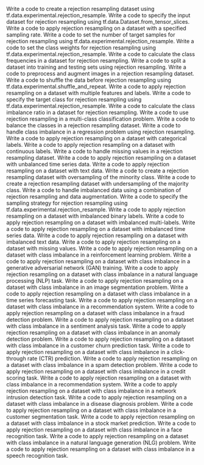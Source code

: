 Write a code to create a rejection resampling dataset using tf.data.experimental.rejection_resample.
Write a code to specify the input dataset for rejection resampling using tf.data.Dataset.from_tensor_slices.
Write a code to apply rejection resampling on a dataset with a specified sampling rate.
Write a code to set the number of target samples for rejection resampling using tf.data.experimental.rejection_resample.
Write a code to set the class weights for rejection resampling using tf.data.experimental.rejection_resample.
Write a code to calculate the class frequencies in a dataset for rejection resampling.
Write a code to split a dataset into training and testing sets using rejection resampling.
Write a code to preprocess and augment images in a rejection resampling dataset.
Write a code to shuffle the data before rejection resampling using tf.data.experimental.shuffle_and_repeat.
Write a code to apply rejection resampling on a dataset with multiple features and labels.
Write a code to specify the target class for rejection resampling using tf.data.experimental.rejection_resample.
Write a code to calculate the class imbalance ratio in a dataset for rejection resampling.
Write a code to use rejection resampling in a multi-class classification problem.
Write a code to balance the classes in a rejection resampling dataset.
Write a code to handle class imbalance in a regression problem using rejection resampling.
Write a code to apply rejection resampling on a dataset with categorical labels.
Write a code to apply rejection resampling on a dataset with continuous labels.
Write a code to handle missing values in a rejection resampling dataset.
Write a code to apply rejection resampling on a dataset with unbalanced time series data.
Write a code to apply rejection resampling on a dataset with text data.
Write a code to create a rejection resampling dataset with oversampling of the minority class.
Write a code to create a rejection resampling dataset with undersampling of the majority class.
Write a code to handle imbalanced data using a combination of rejection resampling and data augmentation.
Write a code to specify the sampling strategy for rejection resampling using tf.data.experimental.rejection_resample.
Write a code to apply rejection resampling on a dataset with imbalanced binary labels.
Write a code to apply rejection resampling on a dataset with imbalanced multi-labels.
Write a code to apply rejection resampling on a dataset with imbalanced time series data.
Write a code to apply rejection resampling on a dataset with imbalanced text data.
Write a code to apply rejection resampling on a dataset with missing values.
Write a code to apply rejection resampling on a dataset with class imbalance in a reinforcement learning problem.
Write a code to apply rejection resampling on a dataset with class imbalance in a generative adversarial network (GAN) training.
Write a code to apply rejection resampling on a dataset with class imbalance in a natural language processing (NLP) task.
Write a code to apply rejection resampling on a dataset with class imbalance in an image segmentation problem.
Write a code to apply rejection resampling on a dataset with class imbalance in a time series forecasting task.
Write a code to apply rejection resampling on a dataset with class imbalance in a recommendation system.
Write a code to apply rejection resampling on a dataset with class imbalance in a fraud detection problem.
Write a code to apply rejection resampling on a dataset with class imbalance in a sentiment analysis task.
Write a code to apply rejection resampling on a dataset with class imbalance in an anomaly detection problem.
Write a code to apply rejection resampling on a dataset with class imbalance in a customer churn prediction task.
Write a code to apply rejection resampling on a dataset with class imbalance in a click-through rate (CTR) prediction.
Write a code to apply rejection resampling on a dataset with class imbalance in a spam detection problem.
Write a code to apply rejection resampling on a dataset with class imbalance in a credit scoring task.
Write a code to apply rejection resampling on a dataset with class imbalance in a recommendation system.
Write a code to apply rejection resampling on a dataset with class imbalance in a network intrusion detection task.
Write a code to apply rejection resampling on a dataset with class imbalance in a disease diagnosis problem.
Write a code to apply rejection resampling on a dataset with class imbalance in a customer segmentation task.
Write a code to apply rejection resampling on a dataset with class imbalance in a stock market prediction.
Write a code to apply rejection resampling on a dataset with class imbalance in a face recognition task.
Write a code to apply rejection resampling on a dataset with class imbalance in a natural language generation (NLG) problem.
Write a code to apply rejection resampling on a dataset with class imbalance in a speech recognition task.